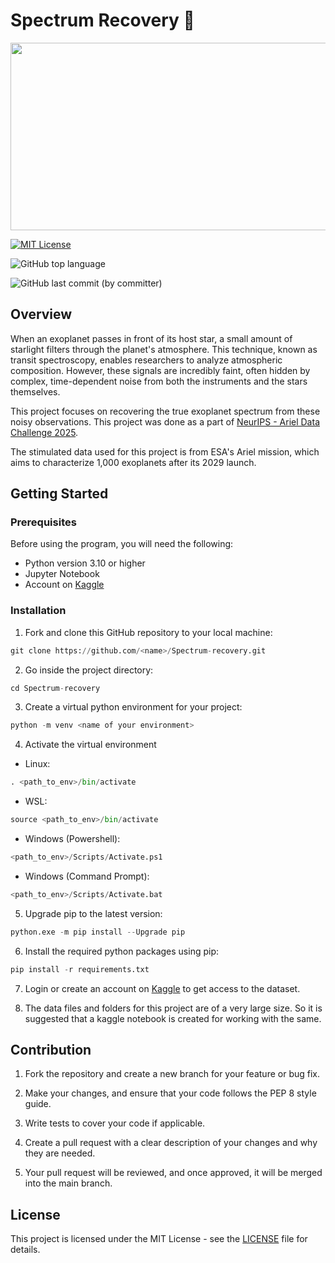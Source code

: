 
# Spectrum Recovery 🌠

<p align = "center">
<img src = "https://wallpaperaccess.com/full/47178.jpg" width = "800" height = "300" />
</p>


[![MIT License](https://img.shields.io/badge/License-MIT-green.svg)](https://choosealicense.com/licenses/mit/)

![GitHub top language](https://img.shields.io/github/languages/top/Alcatraz312/Spectrum-recovery)

![GitHub last commit (by committer)](https://img.shields.io/github/last-commit/Alcatraz312/Spectrum-recovery)

## Overview

When an exoplanet passes in front of its host star, a small amount of starlight filters through the planet's atmosphere. This technique, known as transit spectroscopy, enables researchers to analyze atmospheric composition. However, these signals are incredibly faint, often hidden by complex, time-dependent noise from both the instruments and the stars themselves.

This project focuses on recovering the true exoplanet spectrum from these noisy observations. This project was done as a part of [NeurIPS - Ariel Data Challenge 2025](https://www.kaggle.com/competitions/ariel-data-challenge-2025).

The stimulated data used for this project is from ESA's Ariel mission, which aims to characterize 1,000 exoplanets after its 2029 launch.

## Getting Started

### Prerequisites

Before using the program, you will need the following: 

* Python version 3.10 or higher 
* Jupyter Notebook
* Account on [Kaggle](https://www.kaggle.com/)

### Installation

1. Fork and clone this GitHub repository to your local machine:

```python 
git clone https://github.com/<name>/Spectrum-recovery.git
```
2. Go inside the project directory:

```python
cd Spectrum-recovery
```
3. Create a virtual python environment for your project: 

```python
python -m venv <name of your environment>
```
4. Activate the virtual environment
* Linux:

```python
. <path_to_env>/bin/activate
```
* WSL:
```python
source <path_to_env>/bin/activate
```

* Windows (Powershell):

```python
<path_to_env>/Scripts/Activate.ps1
```

* Windows (Command Prompt):

```python
<path_to_env>/Scripts/Activate.bat
```

5. Upgrade pip to the latest version:

```python
python.exe -m pip install --Upgrade pip
```

6. Install the required python packages using pip:

```python
pip install -r requirements.txt
```

7. Login or create an account on [Kaggle](https://www.kaggle.com/) to get access to the dataset.

8. The data files and folders for this project are of a very large size.
So it is suggested that a kaggle notebook is created for working with the same.

## Contribution
1. Fork the repository and create a new branch for your feature or bug fix.

2. Make your changes, and ensure that your code follows the PEP 8 style guide.

3. Write tests to cover your code if applicable.

4. Create a pull request with a clear description of your changes and why they are needed.

5. Your pull request will be reviewed, and once approved, it will be merged into the main branch.

## License

This project is licensed under the MIT License - see the [LICENSE](https://github.com/Alcatraz312/Spectrum-recovery/blob/main/LICENSE) file for details.
